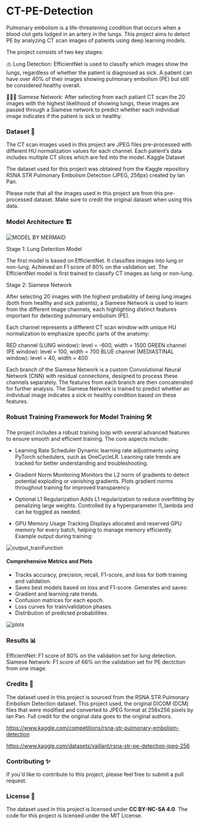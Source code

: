 # CT-PE-Detection
Pulmonary embolism is a life-threatening condition that occurs when a blood clot gets lodged in an artery in the lungs. This project aims to detect PE by analyzing CT scan images of patients using deep learning models.

The project consists of two key stages:

  🫁 Lung Detection: EfficientNet is used to classify which images show the lungs, regardless of whether the patient is diagnosed as sick. A patient can have over 40% of their images showing pulmonary embolism (PE) but still be considered healthy overall.

  🤖🤖🤖 Siamese Network: After selecting from each patiant CT scan the 20 images with the highest likelihood of showing lungs, these images are passed through a Siamese network to predict whether each individual image indicates if the patient is sick or healthy.
  

### Dataset 📂

The CT scan images used in this project are JPEG files pre-processed with different HU normalization values for each channel. Each patient’s data includes multiple CT slices which are fed into the model.
Kaggle Dataset

The dataset used for this project was obtained from the Kaggle repository RSNA STR Pulmonary Embolism Detection (JPEG, 256px) created by Ian Pan.

Please note that all the images used in this project are from this pre-processed dataset. Make sure to credit the original dataset when using this data.

### Model Architecture 🏗️

![MODEL BY MERMAID](https://github.com/user-attachments/assets/b9e15740-5747-4551-aa54-4064b2f7b805)

Stage 1: Lung Detection Model

The first model is based on EfficientNet.
It classifies images into lung or non-lung.
Achieved an F1 score of 80% on the validation set.
The EfficientNet model is first trained to classify CT images as lung or non-lung.

Stage 2: Siamese Network

After selecting 20 images with the highest probability of being lung images (both from healthy and sick patients), a Siamese Network is used to learn from the different image channels, each highlighting distinct features important for detecting pulmonary embolism (PE).

Each channel represents a different CT scan window with unique HU normalization to emphasize specific parts of the anatomy:

RED channel (LUNG window): level = -600, width = 1500
GREEN channel (PE window): level = 100, width = 700
BLUE channel (MEDIASTINAL window): level = 40, width = 400

Each branch of the Siamese Network is a custom Convolutional Neural Network (CNN) with residual connections, designed to process these channels separately. The features from each branch are then concatenated for further analysis. The Siamese Network is trained to predict whether an individual image indicates a sick or healthy condition based on these features.

### Robust Training Framework for Model Training 🛠️

The project includes a robust training loop with several advanced features to ensure smooth and efficient training. The core aspects include:

- Learning Rate Scheduler
Dynamic learning rate adjustments using PyTorch schedulers, such as OneCycleLR.
Learning rate trends are tracked for better understanding and troubleshooting.

- Gradient Norm Monitoring
Monitors the L2 norm of gradients to detect potential exploding or vanishing gradients.
Plots gradient norms throughout training for improved transparency.

- Optional L1 Regularization
Adds L1 regularization to reduce overfitting by penalizing large weights.
Controlled by a hyperparameter l1_lambda and can be toggled as needed.

- GPU Memory Usage Tracking
Displays allocated and reserved GPU memory for every batch, helping to manage memory efficiently.
Example output during training:
        
![output_trainFunction](https://github.com/user-attachments/assets/047f3bfb-a57f-4470-b8f6-5af36c083724)


#### Comprehensive Metrics and Plots

- Tracks accuracy, precision, recall, F1-score, and loss for both training and validation.
- Saves best models based on loss and F1-score.
Generates and saves:
- Gradient and learning rate trends.
- Confusion matrices for each epoch.
- Loss curves for train/validation phases.
- Distribution of predicted probabilities.

![plots](https://github.com/user-attachments/assets/dd155952-fb62-40e1-bde8-5c5644319142)

        
### Results 📊

EfficientNet: F1 score of 80% on the validation set for lung detection.
Siamese Network: F1 score of 66% on the validation set for PE dectction from one image.


### Credits 🙌

The dataset used in this project is sourced from the RSNA STR Pulmonary Embolism Detection dataset. This project used, the original DICOM (DCM) files that were modified and converted to JPEG format at 256x256 pixels by Ian Pan. Full credit for the original data goes to the original authors.


https://www.kaggle.com/competitions/rsna-str-pulmonary-embolism-detection

https://www.kaggle.com/datasets/vaillant/rsna-str-pe-detection-jpeg-256

### Contributing ✨

If you'd like to contribute to this project, please feel free to submit a pull request.

### License 📜

The dataset used in this project is licensed under **CC BY-NC-SA 4.0**. The code for this project is licensed under the MIT License.
